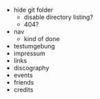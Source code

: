 * hide git folder
  * disable directory listing?
  * 404?
* nav
  * kind of done
* testumgebung
* impressum
* links
* discography
* events
* friends
* credits